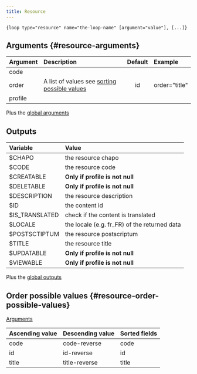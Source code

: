 ```yaml
---
title: Resource
---
```


`{loop type="resource" name="the-loop-name" [argument="value"], [...]}`

## Arguments {#resource-arguments}

| Argument | Description                                                                                     |     Default      | Example             |
|----------|:------------------------------------------------------------------------------------------------|:----------------:|:--------------------|
| code     |                                                                                                 |                  |                     |
| order    | A list of values see [sorting possible values](#resource-order-possible-values)                 | id               | order="title"       |
| profile  |                                                                                                 |                  |                     |

Plus the [global arguments](./global_arguments)

## Outputs

| Variable               | Value                                                                         |
|:-----------------------|:------------------------------------------------------------------------------|
| $CHAPO                 | the resource chapo                                                            |
| $CODE                  | the resource code                                                             |
| $CREATABLE             | <strong>Only if profile is not null</strong>                                  |
| $DELETABLE             | <strong>Only if profile is not null</strong>                                  |
| $DESCRIPTION           | the resource description                                                      |
| $ID                    | the content id                                                                |
| $IS_TRANSLATED         | check if the content is translated                                            |
| $LOCALE                | the locale (e.g. fr_FR) of the returned data                                  |
| $POSTSCTIPTUM          | the resource postscriptum                                                     |
| $TITLE                 | the resource title                                                            |
| $UPDATABLE             | <strong>Only if profile is not null</strong>                                  |
| $VIEWABLE              | <strong>Only if profile is not null</strong>                                  |

Plus the [global outputs](./global_outputs)

## Order possible values {#resource-order-possible-values}

[Arguments](#resource-arguments)

| Ascending value | Descending value   | Sorted fields         |
|-----------------|--------------------|:----------------------|
| code            | code-reverse       | code                  |
| id              | id-reverse         | id                    |
| title           | title-reverse      | title                 |
